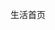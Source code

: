 <!--
 * @FilePath: /xyingliu.github.io/Users/xyingliu/code/blog/vuepress-starter/docs/life/README.md
 * @Description: 描述
 * @Author: 只道寻常
 * @LastEditTime: 2022-02-23 14:40:54
-->
生活首页